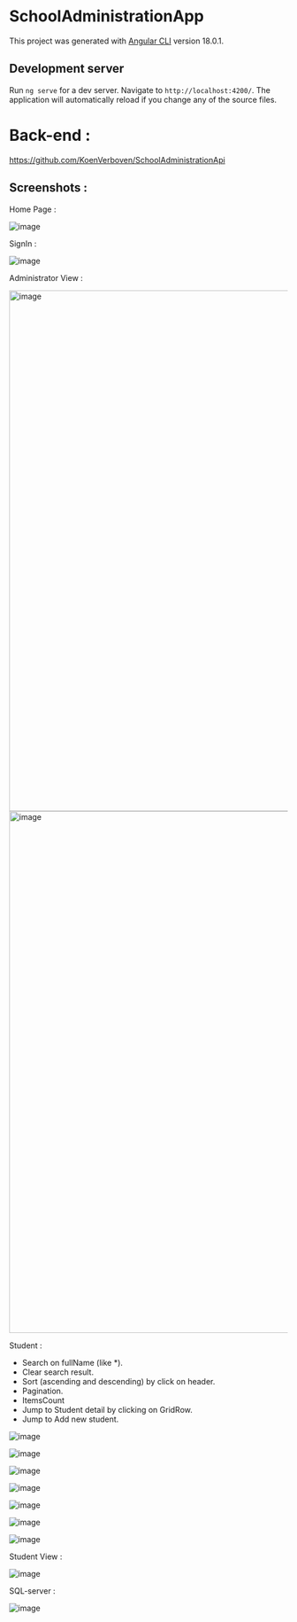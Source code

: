 # SchoolAdministrationApp

This project was generated with [Angular CLI](https://github.com/angular/angular-cli) version 18.0.1.

## Development server

Run `ng serve` for a dev server. Navigate to `http://localhost:4200/`. The application will automatically reload if you change any of the source files.

# Back-end :
https://github.com/KoenVerboven/SchoolAdministrationApi

## Screenshots :
Home Page :

![image](https://github.com/user-attachments/assets/576e2420-dcf1-4145-840b-17b17f5131f8)


SignIn :

![image](https://github.com/user-attachments/assets/b6c7830b-f369-499d-8f6e-453f0f01df97)

Administrator View :

<img width="1898" height="940" alt="image" src="https://github.com/user-attachments/assets/418698e1-8e33-4a92-ae51-10fbba4c297b" />

<img width="1897" height="942" alt="image" src="https://github.com/user-attachments/assets/978284be-ffed-4530-b8ba-128d5be95837" />

Student : 
* Search on fullName (like *).
* Clear search result.
* Sort (ascending and descending) by click on header. 
* Pagination.
* ItemsCount
* Jump to Student detail by clicking on GridRow.
* Jump to Add new student.
  
![image](https://github.com/user-attachments/assets/d266eecb-a91e-4028-8491-f73d8311276c)

![image](https://github.com/user-attachments/assets/fb2031d1-6d6f-46ab-a3d9-8844b40f338b)

![image](https://github.com/user-attachments/assets/875e0e66-e86d-45c1-ab0b-f209cd03c9e3)

![image](https://github.com/user-attachments/assets/1bb04d21-31bf-4b53-955f-bb0a5cc88807)

![image](https://github.com/user-attachments/assets/2c0b4b66-54b8-4350-a3c7-8e18d6f913e5)

![image](https://github.com/user-attachments/assets/f4127155-b435-4bec-aef8-4fb2135fd160)

![image](https://github.com/user-attachments/assets/25bfb949-18e5-4ae3-9013-d9b485f5fc21)


Student View :

![image](https://github.com/user-attachments/assets/13e3fd51-dad5-4cde-81ab-4c8a25747097)


SQL-server :

![image](https://github.com/user-attachments/assets/63025142-f4e7-4d35-a371-f3a26314073a)




















